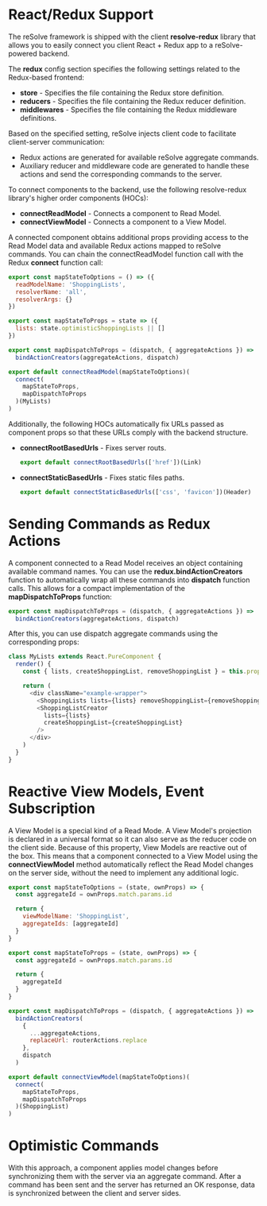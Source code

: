 # React/Redux Support
The reSolve framework is shipped with the client **resolve-redux** library that allows you to easily connect you client React + Redux app to a reSolve-powered backend. 

The **redux** config section specifies the following settings related to the Redux-based frontend:

* **store** - Specifies the file containing the Redux store definition.
* **reducers** - Specifies the file containing the Redux reducer definition.
* **middlewares** - Specifies the file containing the Redux middleware definitions.

Based on the specified setting, reSolve injects client code to facilitate client-server communication:
* Redux actions are generated for available reSolve aggregate commands. 
* Auxiliary reducer and middleware code are generated to handle these actions and send the corresponding commands to the server. 

To connect components to the backend, use the following resolve-redux library's higher order components (HOCs):

* **connectReadModel** - Connects a component to Read Model.
* **connectViewModel** - Connects a component to a View Model.

A connected component obtains additional props providing access to the Read Model data and available Redux actions mapped to reSolve commands. You can chain the connectReadModel function call with the Redux **connect** function call:


[embedmd]:# (..\..\examples\shopping-list\client\containers\MyLists.js /export const mapStateToOptions/ /^\)/)
```js
export const mapStateToOptions = () => ({
  readModelName: 'ShoppingLists',
  resolverName: 'all',
  resolverArgs: {}
})

export const mapStateToProps = state => ({
  lists: state.optimisticShoppingLists || []
})

export const mapDispatchToProps = (dispatch, { aggregateActions }) =>
  bindActionCreators(aggregateActions, dispatch)

export default connectReadModel(mapStateToOptions)(
  connect(
    mapStateToProps,
    mapDispatchToProps
  )(MyLists)
)
```

Additionally, the following HOCs automatically fix URLs passed as component props so that these URLs comply with the backend structure.

* **connectRootBasedUrls** - Fixes server routs.
  ```js
  export default connectRootBasedUrls(['href'])(Link)  
  ```


* **connectStaticBasedUrls** - Fixes static files paths.
  ```js
  export default connectStaticBasedUrls(['css', 'favicon'])(Header)
  ```






# Sending Commands as Redux Actions
A component connected to a Read Model receives an object containing available command names. You can use the **redux.bindActionCreators** function to automatically wrap all these commands into **dispatch** function calls. This allows for a compact implementation of the **mapDispatchToProps** function: 

[embedmd]:# (..\..\examples\shopping-list\client\containers\MyLists.js /export const mapDispatchToProps/ /bindActionCreators\(aggregateActions, dispatch\)/)
```js
export const mapDispatchToProps = (dispatch, { aggregateActions }) =>
  bindActionCreators(aggregateActions, dispatch)
```

After this, you can use dispatch aggregate commands using the corresponding props:

[embedmd]:# (..\..\examples\shopping-list\client\containers\MyLists.js /class MyLists/ /^\}/)
```js
class MyLists extends React.PureComponent {
  render() {
    const { lists, createShoppingList, removeShoppingList } = this.props

    return (
      <div className="example-wrapper">
        <ShoppingLists lists={lists} removeShoppingList={removeShoppingList} />
        <ShoppingListCreator
          lists={lists}
          createShoppingList={createShoppingList}
        />
      </div>
    )
  }
}
```




# Reactive View Models, Event Subscription
A View Model is a special kind of a Read Mode. A View Model's projection is declared in a universal format so it can also serve as the reducer code on the client side. Because of this property, View Models are reactive out of the box. This means that a component connected to a View Model using the **connectViewModel** method automatically reflect the Read Model changes on the server side, without the need to implement any additional logic. 

[embedmd]:# (..\..\examples\shopping-list\client\containers\ShoppingList.js /export const mapStateToOptions/ /^\)/)
```js
export const mapStateToOptions = (state, ownProps) => {
  const aggregateId = ownProps.match.params.id

  return {
    viewModelName: 'ShoppingList',
    aggregateIds: [aggregateId]
  }
}

export const mapStateToProps = (state, ownProps) => {
  const aggregateId = ownProps.match.params.id

  return {
    aggregateId
  }
}

export const mapDispatchToProps = (dispatch, { aggregateActions }) =>
  bindActionCreators(
    {
      ...aggregateActions,
      replaceUrl: routerActions.replace
    },
    dispatch
  )

export default connectViewModel(mapStateToOptions)(
  connect(
    mapStateToProps,
    mapDispatchToProps
  )(ShoppingList)
)
```



# Optimistic Commands

With this approach, a component applies model changes before synchronizing them with the server via an aggregate command. After a command has been sent and the server has returned an OK response, data is synchronized between the client and server sides.
